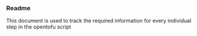 ### Readme

This document is used to track the required information for every individual step in the opentofu script
